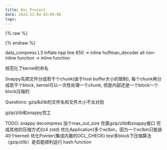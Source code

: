 ```yaml
---
title: Bsc Project
date: 2022-12-04 03:09:08
tags:
---
```


{% raw %}<div class="post-summary">{% endraw %}

Bsc. Project的Document

{% raw %}</div>{% endraw %}

<!-- more -->

<style type="text/css">
.post-summary { display: none; }
</style>

data_compress L3 
inflate.hpp line 650 -> inline
huffman_decoder all non-inline function -> inline function

规范化了kernel的命名

Snappy先把文件分成若干个chunk(由于host buffer大小的限制), 每个chunk再分成若干个block, kernel可以一次性处理一个chunk, 但是内部还是一个block一个block压缩的

Questions:
gzip&zlib的文件名和文件大小不太对劲

gzip/zlib和snappy完工

TODO: 
snappy decompress 加个max_out_size
完善gzip/zlib和snappy接口
完成其他的压缩方式(lz4 zstd)
优化Application(多个xclbin，因为一个xclbin只能装40个kernel)
优化Pointer(集成内置的OCL_CHECK)
test多block下压缩算法（gzip/zlib）是否能顺利运行
hash function